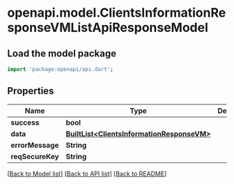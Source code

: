 # openapi.model.ClientsInformationResponseVMListApiResponseModel

## Load the model package
```dart
import 'package:openapi/api.dart';
```

## Properties
Name | Type | Description | Notes
------------ | ------------- | ------------- | -------------
**success** | **bool** |  | [optional] 
**data** | [**BuiltList&lt;ClientsInformationResponseVM&gt;**](ClientsInformationResponseVM.md) |  | [optional] 
**errorMessage** | **String** |  | [optional] 
**reqSecureKey** | **String** |  | [optional] 

[[Back to Model list]](../README.md#documentation-for-models) [[Back to API list]](../README.md#documentation-for-api-endpoints) [[Back to README]](../README.md)



